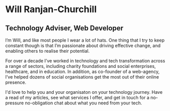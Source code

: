 # Will Ranjan-Churchill
## Technology Adviser, Web Developer
I’m Will, and like most people I wear a lot of hats. One thing that I try to keep constant though is that I’m passionate about driving effective change, and enabling others to realise their potential.

For over a decade I’ve worked in technology and tech transformation across a range of sectors, including charity foundations and social enterprises, healthcare, and in education. In addition, as co-founder of a web-agency, I’ve helped dozens of social organisations get the most out of their online presence.

I'd love to help you and your organisaton on your technology journey. Have a read of my articles, see what services I offer, and get in touch for a no-pressure no-obligation chat about what you need from your tech.